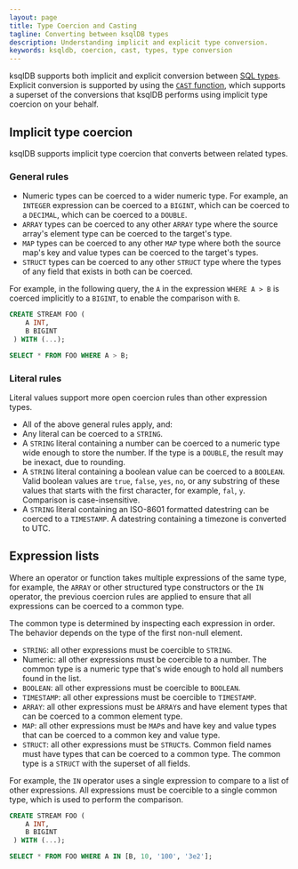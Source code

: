 ```yaml
---
layout: page
title: Type Coercion and Casting
tagline: Converting between ksqlDB types
description: Understanding implicit and explicit type conversion.
keywords: ksqldb, coercion, cast, types, type conversion
---
```


ksqlDB supports both implicit and explicit conversion between [SQL types](/reference/sql/data-types).
Explicit conversion is supported by using the [`CAST` function](scalar-functions.md#cast), which
supports a superset of the conversions that ksqlDB performs using implicit type
coercion on your behalf.

## Implicit type coercion

ksqlDB supports implicit type coercion that converts between related types. 

### General rules

* Numeric types can be coerced to a wider numeric type. For example, an
  `INTEGER` expression can be coerced to a `BIGINT`, which can be coerced to a
  `DECIMAL`, which can be coerced to a `DOUBLE`.
* `ARRAY` types can be coerced to any other `ARRAY` type where the source
  array's element type can be coerced to the target's type.
* `MAP` types can be coerced to any other `MAP` type where both the source
  map's key and value types can be coerced to the target's types. 
* `STRUCT` types can be coerced to any other `STRUCT` type where the types of
  any field that exists in both can be coerced.

For example, in the following query, the `A` in the expression `WHERE A > B`
is coerced implicitly to a `BIGINT`, to enable the comparison with `B`.

```sql
CREATE STREAM FOO (
    A INT,
    B BIGINT
 ) WITH (...);

SELECT * FROM FOO WHERE A > B; 
```

### Literal rules 

Literal values support more open coercion rules than other expression types.

* All of the above general rules apply, and:
* Any literal can be coerced to a `STRING`.
* A `STRING` literal containing a number can be coerced to a numeric type wide
  enough to store the number. If the type is a `DOUBLE`, the result may be
  inexact, due to rounding.
* A `STRING` literal containing a boolean value can be coerced to a `BOOLEAN`.
  Valid boolean values are `true`, `false`, `yes`, `no`, or any substring of
  these values that starts with the first character, for example, `fal`, `y`.
  Comparison is case-insensitive.
* A `STRING` literal containing an ISO-8601 formatted datestring can be coerced
  to a `TIMESTAMP`. A datestring containing a timezone is converted to UTC.

## Expression lists

Where an operator or function takes multiple expressions of the same type, for
example, the `ARRAY` or other structured type constructors or the `IN` operator,
the previous coercion rules are applied to ensure that all expressions can be
coerced to a common type.

The common type is determined by inspecting each expression in order. The
behavior depends on the type of the first non-null element.

 * `STRING`: all other expressions must be coercible to `STRING`.
 * Numeric: all other expressions must be coercible to a number. The common
   type is a numeric type that's wide enough to hold all numbers found in the
   list.
 * `BOOLEAN`: all other expressions must be coercible to `BOOLEAN`.
 * `TIMESTAMP`: all other expressions must be coercible to `TIMESTAMP`.
 * `ARRAY`: all other expressions must be `ARRAY`s and have element types that
   can be coerced to a common element type.
 * `MAP`: all other expressions must be `MAP`s and have key and value types
   that can be coerced to a common key and value type. 
 * `STRUCT`: all other expressions must be `STRUCT`s. Common field names must
   have types that can be coerced to a common type. The common type is a `STRUCT`
   with the superset of all fields.
 
For example, the `IN` operator uses a single expression to compare to a list
of other expressions. All expressions must be coercible to a single common type,
which is used to perform the comparison.

```sql
CREATE STREAM FOO (
    A INT,
    B BIGINT
 ) WITH (...);

SELECT * FROM FOO WHERE A IN [B, 10, '100', '3e2']; 
```
